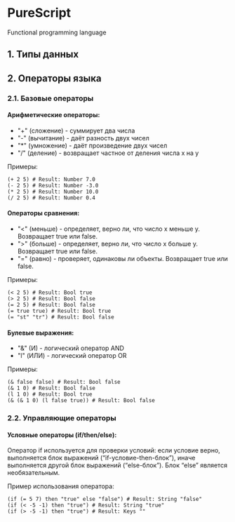 # PureScript
Functional programming language

## 1. Типы данных

## 2. Операторы языка
### 2.1. Базовые операторы
#### Арифметические операторы:
+ "+" (сложение) - суммирует два числа
+ "-" (вычитание) - даёт разность двух чисел
+ "*" (умножение) - даёт произведение двух чисел 
+ "/" (деление) - возвращает частное от деления числа x на y 

Примеры:
```
(+ 2 5) # Result: Number 7.0
(- 2 5) # Result: Number -3.0
(* 2 5) # Result: Number 10.0
(/ 2 5) # Result: Number 0.4
``` 
#### Операторы сравнения:
+ "<" (меньше) - определяет, верно ли, что число x меньше y. Возвращает true или false.
+ ">" (больше) - определяет, верно ли, что число x больше y. Возвращает true или false.
+ "=" (равно) - проверяет, одинаковы ли объекты. Возвращает true или false.

Примеры:
```
(< 2 5) # Result: Bool true
(> 2 5) # Result: Bool false
(= 2 5) # Result: Bool false
(= true true) # Result: Bool true
(= "st" "tr") # Result: Bool false
``` 
#### Булевые выражения:
+ "&" (И) - логический оператор AND 
+ "l" (ИЛИ) - логический оператор OR

Примеры:
```
(& false false) # Result: Bool false
(& 1 0) # Result: Bool false
(l 1 0) # Result: Bool true
(& (& 1 0) (l false true)) # Result: Bool false
```

### 2.2. Управляющие операторы
#### Условные операторы (if/then/else):
Оператор if используется для проверки условий: если условие верно, выполняется блок выражений (“if-условие-then-блок”), иначе выполняется другой блок выражений (“else-блок”). Блок “else” является необязательным.

Пример использования оператора:
```
(if (= 5 7) then "true" else "false") # Result: String "false"
(if (< -5 -1) then "true") # Result: String "true"
(if (> -5 -1) then "true") # Result: Keys ""
```
